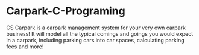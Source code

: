# Carpark-C-Programing
CS Carpark is a carpark management system for your very own carpark business! It will model all the typical comings and goings you would expect in a carpark, including parking cars into car spaces, calculating parking fees and more! 
